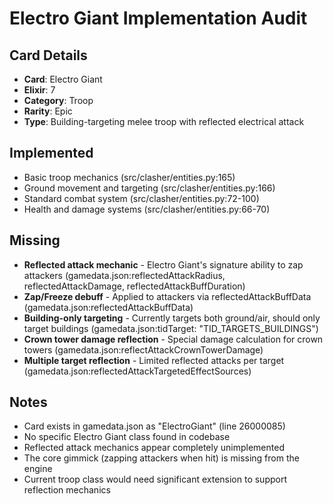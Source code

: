 # Electro Giant Implementation Audit

## Card Details
- **Card**: Electro Giant
- **Elixir**: 7
- **Category**: Troop
- **Rarity**: Epic
- **Type**: Building-targeting melee troop with reflected electrical attack

## Implemented
- Basic troop mechanics (src/clasher/entities.py:165)
- Ground movement and targeting (src/clasher/entities.py:166)
- Standard combat system (src/clasher/entities.py:72-100)
- Health and damage systems (src/clasher/entities.py:66-70)

## Missing
- **Reflected attack mechanic** - Electro Giant's signature ability to zap attackers (gamedata.json:reflectedAttackRadius, reflectedAttackDamage, reflectedAttackBuffDuration)
- **Zap/Freeze debuff** - Applied to attackers via reflectedAttackBuffData (gamedata.json:reflectedAttackBuffData)
- **Building-only targeting** - Currently targets both ground/air, should only target buildings (gamedata.json:tidTarget: "TID_TARGETS_BUILDINGS")
- **Crown tower damage reflection** - Special damage calculation for crown towers (gamedata.json:reflectAttackCrownTowerDamage)
- **Multiple target reflection** - Limited reflected attacks per target (gamedata.json:reflectedAttackTargetedEffectSources)

## Notes
- Card exists in gamedata.json as "ElectroGiant" (line 26000085)
- No specific Electro Giant class found in codebase
- Reflected attack mechanics appear completely unimplemented
- The core gimmick (zapping attackers when hit) is missing from the engine
- Current troop class would need significant extension to support reflection mechanics